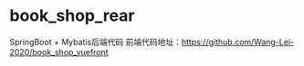 # book_shop_rear
SpringBoot + Mybatis后端代码
      前端代码地址：https://github.com/Wang-Lei-2020/book_shop_vuefront
